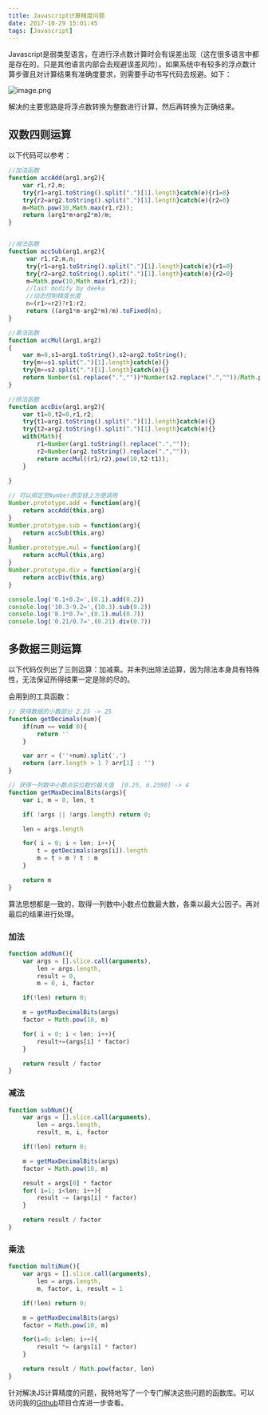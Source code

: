```yaml
---
title: Javascript计算精度问题
date: 2017-10-29 15:01:45
tags: [Javascript]
---
```


Javascript是弱类型语言，在进行浮点数计算时会有误差出现（这在很多语言中都是存在的，只是其他语言内部会去规避误差风险）。如果系统中有较多的浮点数计算步骤且对计算结果有准确度要求，则需要手动书写代码去规避。如下：

![image.png](http://upload-images.jianshu.io/upload_images/280956-0e24421bc8f4c197.png?imageMogr2/auto-orient/strip%7CimageView2/2/w/1240)

解决的主要思路是将浮点数转换为整数进行计算，然后再转换为正确结果。

## 双数四则运算

以下代码可以参考：

```js
//加法函数
function accAdd(arg1,arg2){
    var r1,r2,m;
    try{r1=arg1.toString().split(".")[1].length}catch(e){r1=0}
    try{r2=arg2.toString().split(".")[1].length}catch(e){r2=0}
    m=Math.pow(10,Math.max(r1,r2));
    return (arg1*m+arg2*m)/m;
}


//减法函数
function accSub(arg1,arg2){
     var r1,r2,m,n;
     try{r1=arg1.toString().split(".")[1].length}catch(e){r1=0}
     try{r2=arg2.toString().split(".")[1].length}catch(e){r2=0}
     m=Math.pow(10,Math.max(r1,r2));
     //last modify by deeka
     //动态控制精度长度
     n=(r1>=r2)?r1:r2;
     return ((arg1*m-arg2*m)/m).toFixed(n);
}

//乘法函数
function accMul(arg1,arg2)
{
    var m=0,s1=arg1.toString(),s2=arg2.toString();
    try{m+=s1.split(".")[1].length}catch(e){}
    try{m+=s2.split(".")[1].length}catch(e){}
    return Number(s1.replace(".",""))*Number(s2.replace(".",""))/Math.pow(10,m);
}

//除法函数
function accDiv(arg1,arg2){
    var t1=0,t2=0,r1,r2;
    try{t1=arg1.toString().split(".")[1].length}catch(e){}
    try{t2=arg2.toString().split(".")[1].length}catch(e){}
    with(Math){
		r1=Number(arg1.toString().replace(".",""));
		r2=Number(arg2.toString().replace(".",""));
		return accMul((r1/r2),pow(10,t2-t1));
	}
	
}

// 可以绑定至Number原型链上方便调用
Number.prototype.add = function(arg){
	return accAdd(this,arg)
}
Number.prototype.sub = function(arg){
	return accSub(this,arg)
}
Number.prototype.mul = function(arg){
	return accMul(this,arg)
}
Number.prototype.div = function(arg){
	return accDiv(this,arg)
}

console.log('0.1+0.2=',(0.1).add(0.2))
console.log('10.3-9.2=',(10.3).sub(9.2))
console.log('8.1*0.7=',(8.1).mul(0.7))
console.log('0.21/0.7=',(0.21).div(0.7))
```




## 多数据三则运算

以下代码仅列出了三则运算：加减乘。并未列出除法运算，因为除法本身具有特殊性，无法保证所得结果一定是除的尽的。 

会用到的工具函数：

```js
// 获得数据的小数部分 2.25 -> 25
function getDecimals(num){
	if(num == void 0){
		return ''
	}

	var arr = (''+num).split('.')
	return (arr.length > 1 ? arr[1] : '')
}

// 获得一列数中小数点后位数的最大值  [0.25, 6.2598] -> 4  
function getMaxDecimalBits(args){
	var i, m = 0, len, t

	if( !args || !args.length) return 0;

	len = args.length

	for( i = 0; i < len; i++){
		t = getDecimals(args[i]).length
		m = t > m ? t : m
	}

	return m
}
```



算法思想都是一致的，取得一列数中小数点位数最大数，各乘以最大公因子。再对最后的结果进行处理。

### 加法

```js
function addNum(){
	var args = [].slice.call(arguments),
		len = args.length,
		result = 0,
		m = 0, i, factor

	if(!len) return 0;

	m = getMaxDecimalBits(args)
	factor = Math.pow(10, m)

	for( i = 0; i < len; i++){
		result+=(args[i] * factor)
	}

	return result / factor
}
```

### 减法

```js
function subNum(){
	var args = [].slice.call(arguments),
		len = args.length,
		result, m, i, factor

	if(!len) return 0;

	m = getMaxDecimalBits(args)
	factor = Math.pow(10, m)

	result = args[0] * factor
	for( i=1; i<len; i++){
		result -= (args[i] * factor)
	}

	return result / factor
}
```

### 乘法

```js
function multiNum(){
	var args = [].slice.call(arguments),
		len = args.length,
		m, factor, i, result = 1

	if(!len) return 0;

	m = getMaxDecimalBits(args)
	factor = Math.pow(10, m)

	for(i=0; i<len; i++){
		result *= (args[i] * factor)
	}

	return result / Math.pow(factor, len)
}
```


针对解决JS计算精度的问题，我特地写了一个专门解决这些问题的函数库。可以访问我的[Github](https://github.com/AdvancedCat/Fixed-Number)项目仓库进一步查看。